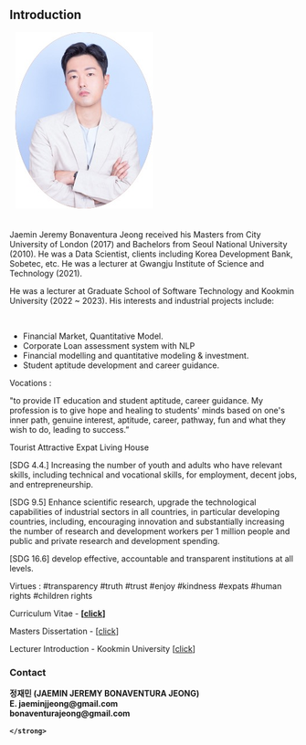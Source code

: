## Introduction


<div id="wrapper">
    <div class="twoColumn">
         <img src="http://raw.githubusercontent.com/jaeminjjung/jaeminjjung.github.io/main/jmjung_portrait.jpeg" alt="" class="wp-image-23" style="padding-left: 10px; padding-bottom: 20px;"/>
    </div>
    <div class="twoColumn">
         <p>Jaemin Jeremy Bonaventura Jeong received his Masters from City University of London (2017) and Bachelors from Seoul National University (2010). He was a Data Scientist, clients including Korea Development Bank, Sobetec, etc. He was a lecturer at Gwangju Institute of Science and Technology (2021). </p>

<p>He was a lecturer at Graduate School of Software Technology and Kookmin University (2022 ~ 2023). His  interests and industrial projects include:</p>
<br/>
<ul>
  <li>Financial Market, Quantitative Model.</li> 
  <li>Corporate Loan assessment system with NLP</li>
  <li>Financial modelling and quantitative modeling & investment.</li>
  <li>Student aptitude development and career guidance.</li>
</ul>
    </div>
</div>

<p>Vocations : 
<p>"to provide IT education and student aptitude, career guidance. My profession is to give hope and healing to students' minds based on one's inner path, genuine interest, aptitude, career, pathway, fun and what they wish to do, leading to success.”</p>
<p> Tourist Attractive Expat Living House</p>
<p>[SDG 4.4.] Increasing the number of youth and adults who have relevant skills, including technical and vocational skills, for employment, decent jobs, and entrepreneurship.</p>
<p>[SDG 9.5] Enhance scientific research, upgrade the technological capabilities of industrial sectors in all countries, in particular developing countries, including, encouraging innovation and substantially increasing the number of research and development workers per 1 million people and public and private research and development spending.</p>
<p>[SDG 16.6] develop effective, accountable and transparent institutions at all levels.</p>
<p>Virtues : #transparency #truth #trust #enjoy #kindness #expats #human rights #children rights


Curriculum Vitae - <strong>[<a href="CV/CV_JeremyBonaventuraJeong_SDG_4.4.pdf" target="_blank">click</a>]</strong>

Masters Dissertation - <TV Show rating prediction by Machine Learning Methods with quantisation of the review> [<a href="https://jeongjaem.in/TV%20Show%20Rating%20Prediction%20with%20Machine%20Learning%20methods%20with%20quantisation%20of%20the%20review%20(2017)%20-%20Jaemin%20Jeong%20-%20City%2C%20University%20of%20London.pdf">click</a>]

Lecturer Introduction - Kookmin University [<a href="https://swgs.kookmin.ac.kr/swgs/intro/professor.do">click</a>]  

### Contact 
<!-- wp:paragraph -->

<strong>
정재민 (JAEMIN JEREMY BONAVENTURA JEONG) <br/>
E. jaeminjjeong@gmail.com<br/>
   bonaventurajeong@gmail.com<br/>

    </strong>
  
  
  
